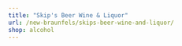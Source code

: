 ```yaml
---
title: "Skip's Beer Wine & Liquor"
url: /new-braunfels/skips-beer-wine-and-liquor/
shop: alcohol
---
```

